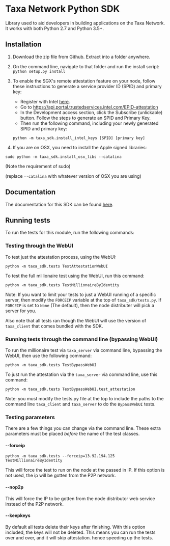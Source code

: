 # Taxa Network Python SDK

Library used to aid developers in building applications on the Taxa Network.
It works with both Python 2.7 and Python 3.5+.

## Installation

1. Download the zip file from Github. Extract into a folder anywhere.
2. On the command line, navigate to that folder and run the install script: `python setup.py install`
3. To enable the SGX's remote attestation feature on your node, follow these instructions to generate a service provider ID (SPID) and primary key:
    - Register with Intel [here](https://www.intel.com/content/www/us/en/forms/developer/standard-registration.html).
    - Go to https://api.portal.trustedservices.intel.com/EPID-attestation
    - In the Development access section, click the Subscribe (unlickable) button. Follow the steps to generate an SPID and Primary Key.
    - Then run the following command, including your newly generated SPID and primary key:

    ```
    python -m taxa_sdk.install_intel_keys [SPID] [primary key]
    ```

4. If you are on OSX, you need to install the Apple signed libraries:

```
sudo python -m taxa_sdk.install_osx_libs --catalina
```

(Note the requirement of sudo)

(replace `--catalina` with whatever version of OSX you are using)

## Documentation

The documentation for this SDK can be found [here](https://docs.taxa.network/python-sdk).

## Running tests

To run the tests for this module, run the following commands:

### Testing through the WebUI

To test just the attestation process, using the WebUI:
```
python -m taxa_sdk.tests TestAttestationWebUI
```

To test the full millionaire test using the WebUI, run this command:
```
python -m taxa_sdk.tests TestMillionaireByIdentity
```

Note: If you want to limit your tests to just a WebUI running of a specific server,
then modify the `FORCEIP` variable at the top of `taxa_sdk/tests.py`. If `FORCEIP`
is set to `None` (The default), then the node distributer will pick a server
for you.

Also note that all tests ran though the WebUI will use the version of
`taxa_client` that comes bundled with the SDK.

### Running tests through the command line (bypassing WebUI)

To run the millionaire test via `taxa_server` via command line, bypassing the
WebUI, then use the following command:

```
python -m taxa_sdk.tests TestBypassWebUI
```

To just run the attestation via the `taxa_server` via command line, use this
command:
```
python -m taxa_sdk.tests TestBypassWebUI.test_attestation
```

Note: you must modify the tests.py file at the top to include the paths to the
command line `taxa_client` and `taxa_server` to do the `BypassWebUI` tests.

### Testing parameters

There are a few things you can change via the command line. These extra\
parameters must be placed *before* the name of the test classes.

#### --forceip

```
python -m taxa_sdk.tests --forceip=13.92.194.125 TestMillionaireByIdentity
```

This will force the test to run on the node at the passed in IP. If this option
is not used, the ip will be gotten from the P2P network.

#### --nop2p

This will force the IP to be gotten from the node distributor web service instead
of the P2P network.


#### --keepkeys

By default all tests delete their keys after finishing. With this option included,
the keys will not be deleted. This means you can run the tests over and over, and it
will skip attestation. hence speeding up the tests.
